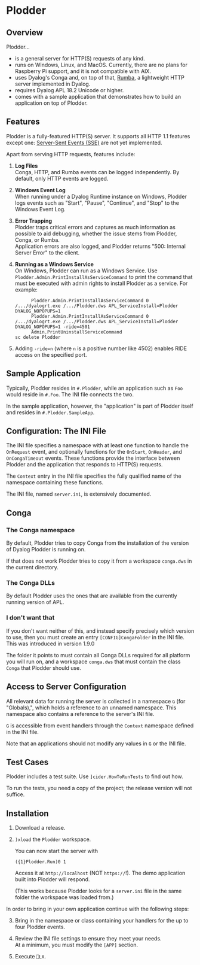 # Plodder

## Overview

Plodder...

* is a general server for HTTP(S) requests of any kind.
* runs on Windows, Linux, and MacOS. Currently, there are no plans for Raspberry Pi support, and it is not compatible with AIX.
* uses Dyalog's Conga and, on top of that, [Rumba](https://github.com/the-carlisle-group/Rumba), a lightweight HTTP server implemented in Dyalog.
* requires Dyalog APL 18.2 Unicode or higher.
* comes with a sample application that demonstrates how to build an application on top of Plodder.

## Features

Plodder is a fully-featured HTTP(S) server. It supports all HTTP 1.1 features except one: [Server-Sent Events (SSE)](https://en.wikipedia.org/wiki/Server-sent_events) are not yet implemented.

Apart from serving HTTP requests, features include:

1. **Log Files**  
   Conga, HTTP, and Rumba events can be logged independently. By default, only HTTP events are logged.

2. **Windows Event Log**  
   When running under a Dyalog Runtime instance on Windows, Plodder logs events such as "Start", "Pause", "Continue", and "Stop" to the Windows Event Log.

3. **Error Trapping**  
   Plodder traps critical errors and captures as much information as possible to aid debugging, whether the issue stems from Plodder, Conga, or Rumba.  
   Application errors are also logged, and Plodder returns "500: Internal Server Error" to the client.

4. **Running as a Windows Service**  
   On Windows, Plodder can run as a Windows Service. Use `Plodder.Admin.PrintInstallAsServiceCommand` to print the command that must be executed with admin rights to install Plodder as a service. For example:

   ```
         Plodder.Admin.PrintInstallAsServiceCommand 0
   /.../dyalogrt.exe /.../Plodder.dws APL_ServiceInstall=Plodder DYALOG_NOPOPUPS=1
         Plodder.Admin.PrintInstallAsServiceCommand 0
   /.../dyalogrt.exe /.../Plodder.dws APL_ServiceInstall=Plodder DYALOG_NOPOPUPS=1 -ride=4501
         Admin.PrintUninstallServiceCommand
   sc delete Plodder
   ```

5. Adding `-ride=n` (where `n` is a positive number like 4502) enables RIDE access on the specified port.

## Sample Application

Typically, Plodder resides in `#.Plodder`, while an application such as `Foo` would reside in `#.Foo`. The INI file connects the two.

In the sample application, however, the "application" is part of Plodder itself and resides in `#.Plodder.SampleApp`.

## Configuration: The INI File

The INI file specifies a namespace with at least one function to handle the `OnRequest` event, and optionally functions for the `OnStart`, `OnHeader`, and `OnCongaTimeout` events. These functions provide the interface between Plodder and the application that responds to HTTP(S) requests.

The `Context` entry in the INI file specifies the fully qualified name of the namespace containing these functions.

The INI file, named `server.ini`, is extensively documented.

## Conga

### The Conga namespace

By default, Plodder tries to copy Conga from the installation of the version of Dyalog Plodder is running on. 

If that does not work Plodder tries to copy it from a workspace `conga.dws` in the current directory.

### The Conga DLLs

By default Plodder uses the ones that are available from the currently running version of APL.

### I don't want that

If you don't want neither of this, and instead specify precisely which version to use, then you
must create an entry `[CONFIG]CongaFolder` in the INI file. This was introduced in version 1.9.0

The folder it points to must contain all Conga DLLs required for all platform you will run on, and a workspace `conga.dws` that must contain the class `Conga` that Plodder should use.

## Access to Server Configuration

All relevant data for running the server is collected in a namespace `G` (for "Globals),", which holds a reference to an unnamed namespace. This namespace also contains a reference to the server's INI file.

`G` is accessible from event handlers through the `Context` namespace defined in the INI file. 

Note that an applications should not modify any values in `G` or the INI file.

## Test Cases

Plodder includes a test suite. Use `]cider.HowToRunTests` to find out how.

To run the tests, you need a copy of the project; the release version will not suffice.

## Installation

1. Download a release.

2. `)xload` the `Plodder` workspace.

   You can now start the server with 

   ```
   ({1}Plodder.Run)0 1
   ``` 

   Access it at `http://localhost` (NOT `https://`!). The demo application built into Plodder will respond.

   (This works because Plodder looks for a `server.ini` file in the same folder the workspace was loaded from.)

In order to bring in your own application continue with the following steps:

3. Bring in the namespace or class containing your handlers for the up to four Plodder events.

4. Review the INI file settings to ensure they meet your needs.  
At a minimum, you must modify the `[APP]` section.

5. Execute `⎕LX`.








